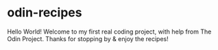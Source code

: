 # odin-recipes
Hello World!
Welcome to my first real coding project, with help from The Odin Project.
Thanks for stopping by & enjoy the recipes!